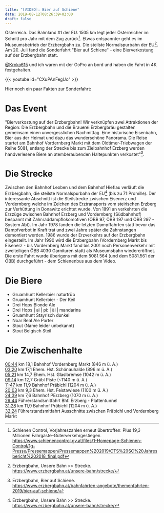 ```yaml
---
title: "[VIDEO]: Bier auf Schiene"
date: 2019-08-12T08:26:39+02:00
draft: false
---
```


Österreich. Das Bahnland #1 der EU. 1505 km legt jeder Österreicher im Schnitt pro Jahr mit dem Zug zurück[^1]. Etwas entspannter geht es im Museumsbetrieb der Erzbergbahn zu. Die steilste Normalspurbahn der EU[^2]. Am 20. Juli fand die Sonderfahrt "Bier auf Schiene" - eine Bierverkostung auf der Erzbergbahn statt.

<!--more-->

<a href="https://twitter.com/Kroko615">@Kroko615</a> und ich waren mit der GoPro an bord und haben die Fahrt in 4K festgehalten. 

{{< youtube id="CXuPAnFegUo" >}}

Hier noch ein paar Fakten zur Sonderfahrt:

# Das Event
"Bierverkostung auf der Erzbergbahn!
Wir verknüpfen zwei Attraktionen der Region: Die Erzbergbahn und die Brauerei Erzbergbräu gestalten gemeinsam einen unvergesslichen Nachmittag.
Eine historische Eisenbahn, Bier aus der Heimat und dazu das wunderschöne Panorama.
Die Reise startet am Bahnhof Vordernberg Markt mit dem Oldtimer-Triebwagen der Reihe 5081, entlang der Strecke bis zum Zielbahnhof Erzberg werden handverlesene Biere an atemberaubenden Haltepunkten verkostet"[^3].

# Die Strecke
Zwischen den Bahnhof Leoben und dem Bahnhof Hieflau verläuft die Erzbergbahn, die steilste Normalspurbahn der EU[^2] (bis zu 71 Promille). Der interessante Abschnitt ist die Steilstrecke zwischen Eisenerz und Vordernberg welche im Zeichen des Erztransports vom steirischen Erzberg zur Verhüttung in Donawitz erichtet wurde.
Von 1891 an verkehrten die Erzzüge zwischen Bahnhof Erzberg und Vordernberg (Südbahnhof) bespannt mit Zahnraddampflokomotiven (ÖBB 97, ÖBB 197 und ÖBB 297 - System Abt).
Im Jahr 1978 fanden die letzten Dampffahrten statt bevor das Dampfverbot in Kraft trat und zwei Jahre später die Zahnstangen demontiert werden.
1986 wurde der Erzverkehrs auf der Erzbergbahn eingestellt.
Im Jahr 1990 wird die Erzbergbahn (Vordernberg Markt bis Eisenerz - bis Vordernberg Markt fand bis 2001 noch Personenverkehr mit zweiteiligen ÖBB 4030 Garnituren statt) als Museumsbahn wiedereröffnet. Die erste Fahrt wurde überigens mit dem 5081.564 (und dem 5081.561 der ÖBB) durchgeführt - dem Schienenbus aus dem Video.

# Die Biere
* Gruamhunt Kellerbier naturtrüb
* Gruamhunt Kellerbier - Der Keil
* Drei Hops Blonde Ale
* Drei Hops | ai | pi: | äi |  mandarina
* Gruamhunt Stayrisch dunkel
* Noar Real Ale Porter
* Stout (Name leider unbekannt)
* Stout Belgisch Steil

# Die Zwischenhalte
<a href="https://www.youtube.com/watch?v=CXuPAnFegUo&t=44s">00:44</a> km 18,1 Bahnhof Vordernberg Markt (846 m ü. A.)  
<a href="https://www.youtube.com/watch?v=CXuPAnFegUo&t=200s">03:20</a> km 17,1 Ehem. Hst. Schönauhalde (896 m ü. A.)  
<a href="https://www.youtube.com/watch?v=CXuPAnFegUo&t=321s">05:21</a> km 14,7 Ehem. Hst. Glaslbremse (1042 m ü. A.)  
<a href="https://www.youtube.com/watch?v=CXuPAnFegUo&t=554s">09:14</a> km 12,7 Grübl Piste (~1140 m ü. A.)  
<a href="https://www.youtube.com/watch?v=CXuPAnFegUo&t=707s">11:47</a> km 11,9 Bahnhof Präbichl (1204 m ü. A.)  
<a href="https://www.youtube.com/watch?v=CXuPAnFegUo&t=1203s">20:03</a> km  9,3 Ehem. Hst. Feistawiese (1100 m ü. A.)  
<a href="https://www.youtube.com/watch?v=CXuPAnFegUo&t=1479s">24:39</a> km  7,6 Bahnhof PErzberg (1070 m ü. A.)  
<a href="https://www.youtube.com/watch?v=CXuPAnFegUo&t=1784s">29:44</a> Führerstandsmitfahrt Bhf. Erzberg - Plattentunnel  
<a href="https://www.youtube.com/watch?v=CXuPAnFegUo&t=1888s">31:28</a> km 11,9 Bahnhof Präbichl (1204 m ü. A.)  
<a href="https://www.youtube.com/watch?v=CXuPAnFegUo&t=1944s">32:24</a> Führerstandsmitfahrt  Ausschnitte zwischen Präbichl und Vordernberg Markt  


[^1]: Schienen Control, Vorjahreszahlen erneut übertroffen: Plus 19,3 Millionen Fahrgäste–Güterverkehrgestiegen. <https://www.schienencontrol.gv.at/files/1-Homepage-Schienen-Control/1g-Presse/Pressemappen/Pressemappen%202019/OTS%20SC%20Jahresbericht%202018_final.pdf>
[^2]: Erzbergbahn, Unsere Bahn >> Strecke. <https://www.erzbergbahn.at/unsere-bahn/strecke/>
[^3]: Erzbergbahn, Bier auf Schiene. <https://www.erzbergbahn.at/bahnfahrten-angebote/themenfahrten-2019/bier-auf-schiene/>
